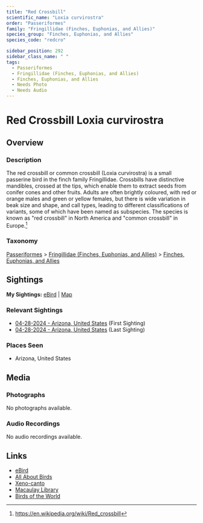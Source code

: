 ```yaml
---
title: "Red Crossbill"
scientific_name: "Loxia curvirostra"
order: "Passeriformes"
family: "Fringillidae (Finches, Euphonias, and Allies)"
species_group: "Finches, Euphonias, and Allies"
species_code: "redcro"

sidebar_position: 292
sidebar_class_name: " "
tags: 
  - Passeriformes
  - Fringillidae (Finches, Euphonias, and Allies)
  - Finches, Euphonias, and Allies
  - Needs Photo
  - Needs Audio
---
```


# Red Crossbill <span className='sci_name'>Loxia curvirostra</span>

## Overview

### Description
The red crossbill or common crossbill (Loxia curvirostra) is a small passerine bird in the finch family Fringillidae. Crossbills have distinctive mandibles, crossed at the tips, which enable them to extract seeds from conifer cones and other fruits.
Adults are often brightly coloured, with red or orange males and green or yellow females, but there is wide variation in beak size and shape, and call types, leading to different classifications of variants, some of which have been named as subspecies. The species is known as "red crossbill" in North America and "common crossbill" in Europe.[^1]

[^1]: https://en.wikipedia.org/wiki/Red_crossbill

### Taxonomy
[Passeriformes](/tags/passeriformes) > [Fringillidae (Finches, Euphonias, and Allies)](/tags/fringillidae-finches-euphonias-and-allies) > [Finches, Euphonias, and Allies](/tags/finches-euphonias-and-allies)


## Sightings

**My Sightings:** [eBird](https://ebird.org/lifelist?r=world&time=life&spp=redcro) | [Map](/map?species_code=redcro)

### Relevant Sightings

* [04-28-2024 - Arizona, United States](https://ebird.org/checklist/S170824764) (First Sighting)
* [04-28-2024 - Arizona, United States](https://ebird.org/checklist/S170824770) (Last Sighting)

### Places Seen

* Arizona, United States



## Media
### Photographs
No photographs available.

### Audio Recordings
No audio recordings available.

## Links
* [eBird](https://ebird.org/species/redcro) 
* [All About Birds](https://www.allaboutbirds.org/guide/redcro) 
* [Xeno-canto](https://www.xeno-canto.org/species/loxia-curvirostra) 
* [Macaulay Library](https://search.macaulaylibrary.org/catalog?taxonCode=redcro&sort=rating_rank_desc)
* [Birds of the World](https://birdsoftheworld.org/bow/species/redcro)
